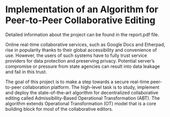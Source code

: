 # Implementation of an Algorithm for Peer-to-Peer Collaborative Editing

Detailed information about the project can be found in the report.pdf file.

Online real-time collaborative services, such as Google Docs and Etherpad, rise in popularity thanks to their global accessibility and convenience of use. However, the users of such systems have to fully trust service providers for data protection and preserving privacy. Potential server’s compromise or pressure from state agencies can result into data leakage and fail in this trust.

The goal of this project is to make a step towards a secure real-time peer-to-peer collaboration platform. The high-level task is to study, implement and deploy the state-of-the-art algorithm for decentralized collaborative editing called Admissibility-Based Operational Transformation (ABT). The algorithm extends Operational Transformation (OT) model that is a core building block for most of the collaborative editors.

